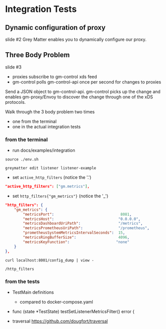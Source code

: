 # Integration Tests

## Dynamic configuration of proxy

slide #2
Grey Matter enables you to dynamically configure our proxy.

## Three Body Problem

slide #3

* proxies subscribe to gm-control xds feed
* gm-control polls gm-control-api once per second for changes to proxies

Send a JSON object to gm-control-api.
gm-control picks up the change and enables gm-proxy/Envoy to discover the
change through one of the xDS protocols.

Walk through the 3 body problem two times

* one from the terminal
* one in the actual integration tests

### from the terminal

* run docs/examples/integration
  
```
source ./env.sh
```

```
greymatter edit listener listener-example
```

* set `active_http_filters` (notice the '.')
  
```json
"active_http_filters": ["gm.metrics"],
```

* set `http_filters{"gm_metrics"}` (notice the '_')

```json
"http_filters": {
    "gm_metrics": {
        "metricsPort":                              8081,
        "metricsHost":                             "0.0.0.0",
        "metricsDashboardUriPath":                 "/metrics",
        "metricsPrometheusUriPath":                "/prometheus",
        "prometheusSystemMetricsIntervalSeconds":  15,
        "metricsRingBufferSize":                   4096,
        "metricsKeyFunction":                     "none"
    }
},
```

```
curl localhost:8001/config_dump | view -
```

```
/http_filters
```

### from the tests

* TestMain definitions
  * compared to docker-compose.yaml 


* func (state *TestState) testSetListenerMetricsFilter() error {
  

* traversal <https://github.com/dougfort/traversal>
